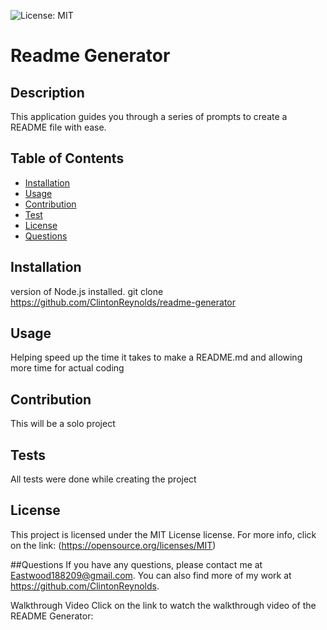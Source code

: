 
![License: MIT](https://img.shields.io/badge/License-MIT-yellow.svg)
# Readme Generator

## Description
This application guides you through a series of prompts to create a README file with ease.
  
  ## Table of Contents
  - [Installation](#installation)
  - [Usage](#usage)
  - [Contribution](#contribution)
  - [Test](#test)
  - [License](#license)
  - [Questions](#questions)

## Installation
version of Node.js installed. git clone https://github.com/ClintonReynolds/readme-generator

## Usage
Helping speed up the time it takes to make a README.md and allowing more time for actual coding

## Contribution
This will be a solo project

## Tests
All tests were done while creating the project

## License
This project is licensed under the MIT License license.
      For more info, click on the link: (https://opensource.org/licenses/MIT)

##Questions
If you have any questions, please contact me at [Eastwood188209@gmail.com](mailto:Eastwood188209@gmail.com). You can also find more of my work at https://github.com/ClintonReynolds.

Walkthrough Video
Click on the link to watch the walkthrough video of the README Generator:
